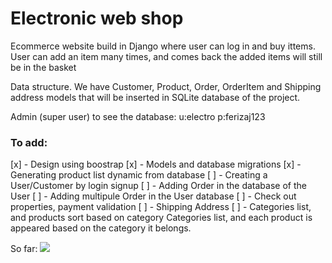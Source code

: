 # Electronic web shop

Ecommerce website build in Django where user can log in and buy ittems.
User can add an item many times, and comes back the added items will still be in the basket




Data structure.
We have Customer, Product, Order, OrderItem and Shipping address models that will be inserted in SQLite database of the project.


Admin (super user) to see the database:
u:electro
p:ferizaj123


<h3> To add: </h3>
[x] - Design using boostrap
[x] - Models and database migrations
[x] - Generating product list dynamic from database
[ ] - Creating a User/Customer by login signup
[ ] - Adding Order in the database of the User
[ ] - Adding multipule Order in the User database
[ ] - Check out properties, payment validation
[ ] - Shipping Address
[ ] - Categories list, and products sort based on category
Categories list, and each product is appeared based on the category it belongs.

So far:
<img src="screenshoot.png">